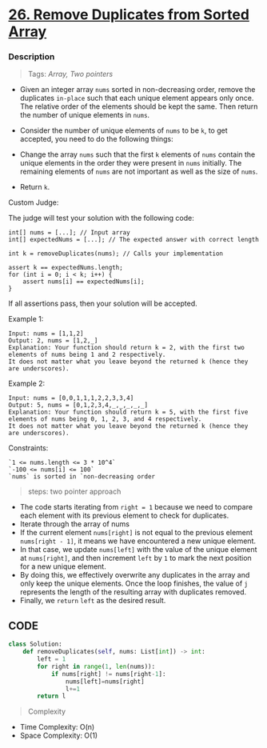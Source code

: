 # <a href="https://leetcode.com/problems/remove-duplicates-from-sorted-array/?envType=study-plan-v2&envId=top-interview-150">26. Remove Duplicates from Sorted Array</a>

### Description

> Tags: *Array, Two pointers*

- Given an integer array `nums` sorted in non-decreasing order, remove the duplicates `in-place` such that each unique element appears only once. The relative order of the elements should be kept the same. Then return the number of unique elements in `nums`.

- Consider the number of unique elements of `nums` to be `k`, to get accepted, you need to do the following things:

- Change the array `nums` such that the first `k` elements of `nums` contain the unique elements in the order they were present in `nums` initially. The remaining elements of `nums` are not important as well as the size of `nums`.

- Return `k`.

Custom Judge:

The judge will test your solution with the following code:

```
int[] nums = [...]; // Input array
int[] expectedNums = [...]; // The expected answer with correct length

int k = removeDuplicates(nums); // Calls your implementation

assert k == expectedNums.length;
for (int i = 0; i < k; i++) {
    assert nums[i] == expectedNums[i];
}
```
If all assertions pass, then your solution will be accepted.


 
Example 1:
```
Input: nums = [1,1,2]
Output: 2, nums = [1,2,_]
Explanation: Your function should return k = 2, with the first two elements of nums being 1 and 2 respectively.
It does not matter what you leave beyond the returned k (hence they are underscores).
```
Example 2:
```
Input: nums = [0,0,1,1,1,2,2,3,3,4]
Output: 5, nums = [0,1,2,3,4,_,_,_,_,_]
Explanation: Your function should return k = 5, with the first five elements of nums being 0, 1, 2, 3, and 4 respectively.
It does not matter what you leave beyond the returned k (hence they are underscores).
```

Constraints:
```
`1 <= nums.length <= 3 * 10^4`
`-100 <= nums[i] <= 100`
`nums` is sorted in `non-decreasing order
```

> steps: two pointer approach

- The code starts iterating from `right = 1` because we need to compare each element with its previous element to 
    check for duplicates.
- Iterate through the array of nums
- If the current element `nums[right]` is not equal to the previous element `nums[right - 1]`, it means we have encountered
    a new unique element.
- In that case, we update `nums[left]` with the value of the unique element at `nums[right]`, and then increment `left` by `1` to mark the next position for a new unique element.
- By doing this, we effectively overwrite any duplicates in the array and only keep the unique elements.
    Once the loop finishes, the value of `j` represents the length of the resulting array with duplicates removed.
- Finally, we `return` `left` as the desired result.

## CODE
```python
class Solution:
    def removeDuplicates(self, nums: List[int]) -> int:
        left = 1
        for right in range(1, len(nums)):
            if nums[right] != nums[right-1]:
                nums[left]=nums[right]
                l+=1
        return l   
```

> Complexity
- Time Complexity: O(n)
- Space Complexity: O(1)
